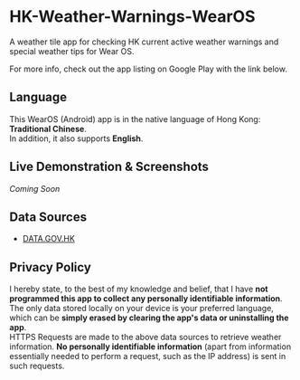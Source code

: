 # HK-Weather-Warnings-WearOS
A weather tile app for checking HK current active weather warnings and special weather tips for Wear OS.

For more info, check out the app listing on Google Play with the link below.

## Language
This WearOS (Android) app is in the native language of Hong Kong: **Traditional Chinese**.<br>
In addition, it also supports **English**.

## Live Demonstration & Screenshots
*Coming Soon*

## Data Sources
- [DATA.GOV.HK](https://data.gov.hk)

## Privacy Policy
I hereby state, to the best of my knowledge and belief, that I have **not programmed this app to collect any personally identifiable information**.<br>
The only data stored locally on your device is your preferred language, which can be **simply erased by clearing the app's data or uninstalling the app**.<br>
HTTPS Requests are made to the above data sources to retrieve weather information. **No personally identifiable information** (apart from information essentially needed to perform a request, such as the IP address) is sent in such requests.
